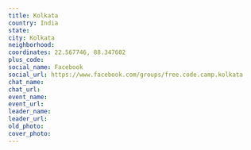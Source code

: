 ```yaml
---
title: Kolkata
country: India
state: 
city: Kolkata
neighborhood: 
coordinates: 22.567746, 88.347602
plus_code:
social_name: Facebook
social_url: https://www.facebook.com/groups/free.code.camp.kolkata
chat_name:
chat_url:
event_name:
event_url:
leader_name:
leader_url:
old_photo: 
cover_photo:
---
```

